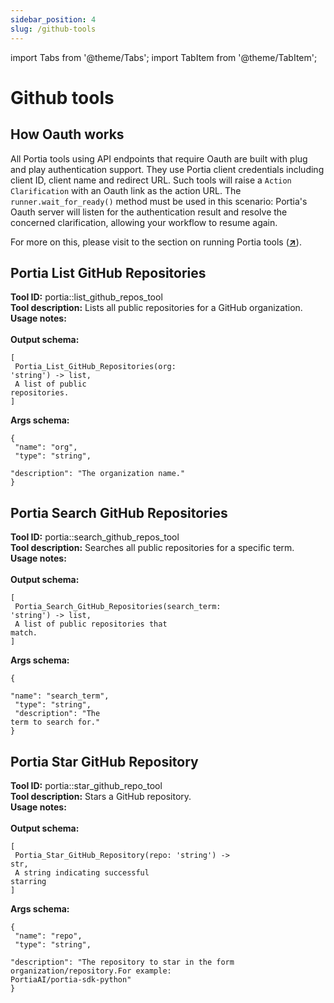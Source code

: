 ```yaml
---
sidebar_position: 4
slug: /github-tools
---
```


import Tabs from '@theme/Tabs';
import TabItem from '@theme/TabItem';

# Github tools

## How Oauth works
All Portia tools using API endpoints that require Oauth are built with plug and play authentication support. They use Portia client credentials including client ID, client name and redirect URL. Such tools will raise a `Action Clarification` with an Oauth link as the action URL. The `runner.wait_for_ready()` method must be used in this scenario: Portia's Oauth server will listen for the authentication result and resolve the concerned clarification, allowing your workflow to resume again.

For more on this, please visit to the section on running Portia tools (<a href="/run-portia-tools" target="_blank">**↗**</a>). 

## Portia List GitHub Repositories
**Tool ID:** portia::list_github_repos_tool<br/>**Tool description:** Lists all public repositories for a GitHub organization.<br/>**Usage notes:**<br/><br/>**Output schema:** <pre><code>[<br/>  Portia_List_GitHub_Repositories(org: 'string') -> list,<br/>  A list of public repositories.<br/>]</code></pre>**Args schema:** <pre><code>\{<br/>  "name": "org",<br/>  "type": "string",<br/>  "description": "The organization name."<br/>\}</code></pre>
## Portia Search GitHub Repositories
**Tool ID:** portia::search_github_repos_tool<br/>**Tool description:** Searches all public repositories for a specific term.<br/>**Usage notes:**<br/><br/>**Output schema:** <pre><code>[<br/>  Portia_Search_GitHub_Repositories(search_term: 'string') -> list,<br/>  A list of public repositories that match.<br/>]</code></pre>**Args schema:** <pre><code>\{<br/>  "name": "search_term",<br/>  "type": "string",<br/>  "description": "The term to search for."<br/>\}</code></pre>
## Portia Star GitHub Repository
**Tool ID:** portia::star_github_repo_tool<br/>**Tool description:** Stars a GitHub repository.<br/>**Usage notes:**<br/><br/>**Output schema:** <pre><code>[<br/>  Portia_Star_GitHub_Repository(repo: 'string') -> str,<br/>  A string indicating successful starring<br/>]</code></pre>**Args schema:** <pre><code>\{<br/>  "name": "repo",<br/>  "type": "string",<br/>  "description": "The repository to star in the form organization/repository.For example: PortiaAI/portia-sdk-python"<br/>\}</code></pre>